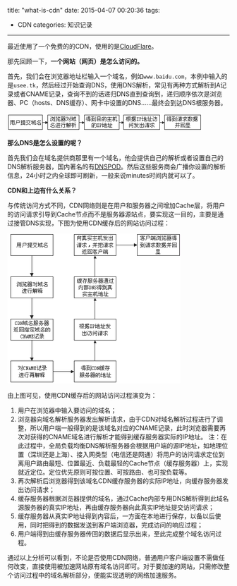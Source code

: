 title: "what-is-cdn"
date: 2015-04-07 00:20:36
tags: 
- CDN
categories: 知识记录
---
最近使用了一个免费的的CDN，使用的是[CloudFlare][1]。

那先回顾一下，**一个网站（网页）是怎么访问的。**

首先，我们会在浏览器地址栏输入一个域名，例如`www.baidu.com`，本例中输入的是`usee.tk`，然后经过开始查询DNS，使用DNS解析，常见有两种方式解析到A记录或者CNAME记录，查询不到的话递归DNS直到查询到，递归顺序依次是浏览器、PC（hosts、DNS缓存）、网卡中设置的DNS……最终会到达DNS根服务器。

![cdn-http][2] 



**那么DNS是怎么设置的呢？**

首先我们会在域名提供商那里有一个域名，他会提供自己的解析或者设置自己的DNS解析服务器，国内著名的有[DNSPOD][3]。然后这些服务商会广播你设置的解析信息，24小时之内全球即可刷新，一般来说minutes时间内就可以了。

**CDN和上边有什么关系？**

与传统访问方式不同，CDN网络则是在用户和服务器之间增加Cache层，将用户的访问请求引导到Cache节点而不是服务器源站点，要实现这一目的，主要是通过接管DNS实现，下图为使用CDN缓存后的网站访问过程：

![cdn-now][4]

由上图可见，使用CDN缓存后的网站访问过程演变为：

1.  用户在浏览器中输入要访问的域名； 
2.  浏览器向域名解析服务器发出解析请求，由于CDN对域名解析过程进行了调整，所以用户端一般得到的是该域名对应的CNAME记录，此时浏览器需要再次对获得的CNAME域名进行解析才能得到缓存服务器实际的IP地址。
注：在此过程中，全局负载均衡DNS解析服务器会根据用户端的源IP地址，如地理位置（深圳还是上海）、接入网类型（电信还是网通）将用户的访问请求定位到离用户路由最短、位置最近、负载最轻的Cache节点（缓存服务器）上，实现就近定位。定位优先原则可按位置、可按路由、也可按负载等。 
3. 再次解析后浏览器得到该域名CDN缓存服务器的实际IP地址，向缓存服务器发出访问请求； 
4.  缓存服务器根据浏览器提供的域名，通过Cache内部专用DNS解析得到此域名源服务器的真实IP地址，再由缓存服务器向此真实IP地址提交访问请求； 
5.  缓存服务器从真实IP地址得到内容后，一方面在本地进行保存，以备以后使用，同时把得到的数据发送到客户端浏览器，完成访问的响应过程； 
6.  用户端得到由缓存服务器传回的数据后显示出来，至此完成整个域名访问过程。

通过以上分析可以看到，不论是否使用CDN网络，普通用户客户端设置不需做任何改变，直接使用被加速网站原有域名访问即可。对于要加速的网站，只需修改整个访问过程中的域名解析部分，便能实现透明的网络加速服务。 




[1]:https://www.cloudflare.com
 
[2]:/images/cdn-http.gif
 
[3]:https://www.dnspod.com

[4]:/images/cdn-now.gif